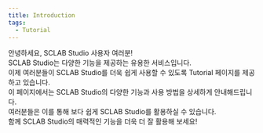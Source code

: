 ```yaml
---
title: Introduction
tags:
  - Tutorial
---
```



안녕하세요, SCLAB Studio 사용자 여러분!<br />
SCLAB Studio는 다양한 기능을 제공하는 유용한 서비스입니다.<br />
이제 여러분들이 SCLAB Studio를 더욱 쉽게 사용할 수 있도록 Tutorial 페이지를 제공하고 있습니다.<br />
이 페이지에서는 SCLAB Studio의 다양한 기능과 사용 방법을 상세하게 안내해드립니다.<br />
여러분들은 이를 통해 보다 쉽게 SCLAB Studio를 활용하실 수 있습니다.<br />
함께 SCLAB Studio의 매력적인 기능을 더욱 더 잘 활용해 보세요!
